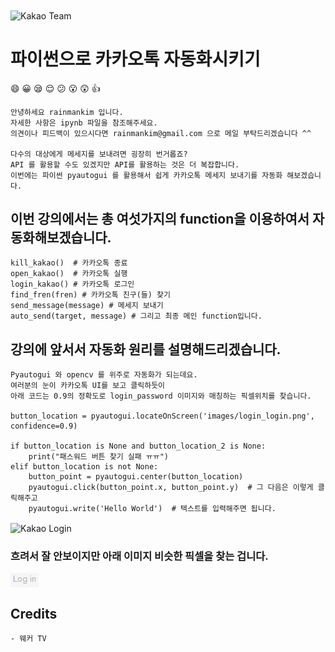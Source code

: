 <img align="center" src="https://user-images.githubusercontent.com/62319355/105825928-1e9d7e00-5ffb-11eb-991a-097e7aa9130e.jpg" alt="Kakao Team">

# 파이썬으로 카카오톡 자동화시키기
:smile: :grinning: :sleepy: :relieved: :confused: :open_mouth: :astonished: :thumbsup:


```
안녕하세요 rainmankim 입니다.
자세한 사항은 ipynb 파일을 참조해주세요.
의견이나 피드백이 있으시다면 rainmankim@gmail.com 으로 메일 부탁드리겠습니다 ^^

다수의 대상에게 메세지를 보내려면 굉장히 번거롭죠?
API 를 활용할 수도 있겠지만 API를 활용하는 것은 더 복잡합니다.
이번에는 파이썬 pyautogui 를 활용해서 쉽게 카카오톡 메세지 보내기를 자동화 해보겠습니다.
```


## 이번 강의에서는 총 여섯가지의 function을 이용하여서 자동화해보겠습니다.
```
kill_kakao()  # 카카오톡 종료
open_kakao()  # 카카오톡 실행
login_kakao() # 카카오톡 로그인
find_fren(fren) # 카카오톡 친구(들) 찾기
send_message(message) # 메세지 보내기
auto_send(target, message) # 그리고 최종 메인 function입니다.
```

## 강의에 앞서서 자동화 원리를 설명해드리겠습니다.
```
Pyautogui 와 opencv 를 위주로 자동화가 되는데요.
여러분의 눈이 카카오톡 UI를 보고 클릭하듯이
아래 코드는 0.9의 정확도로 login_password 이미지와 매칭하는 픽셀위치를 찾습니다.

button_location = pyautogui.locateOnScreen('images/login_login.png', confidence=0.9)  

if button_location is None and button_location_2 is None:
    print("패스워드 버튼 찾기 실패 ㅠㅠ")
elif button_location is not None:
    button_point = pyautogui.center(button_location)
    pyautogui.click(button_point.x, button_point.y)  # 그 다음은 이렇게 클릭해주고
    pyautogui.write('Hello World')  # 텍스트를 입력해주면 됩니다.

```

<img align="center" src="https://user-images.githubusercontent.com/62319355/105826059-4987d200-5ffb-11eb-8724-0eb35fb0eac9.png" alt="Kakao Login">

### 흐려서 잘 안보이지만 아래 이미지 비슷한 픽셀을 찾는 겁니다.
<img align="center" src="https://github.com/rainmankim/kakaotalk_automation/blob/master/images/login_login.PNG" alt="Login ">



## Credits
```
- 웨커 TV
```
